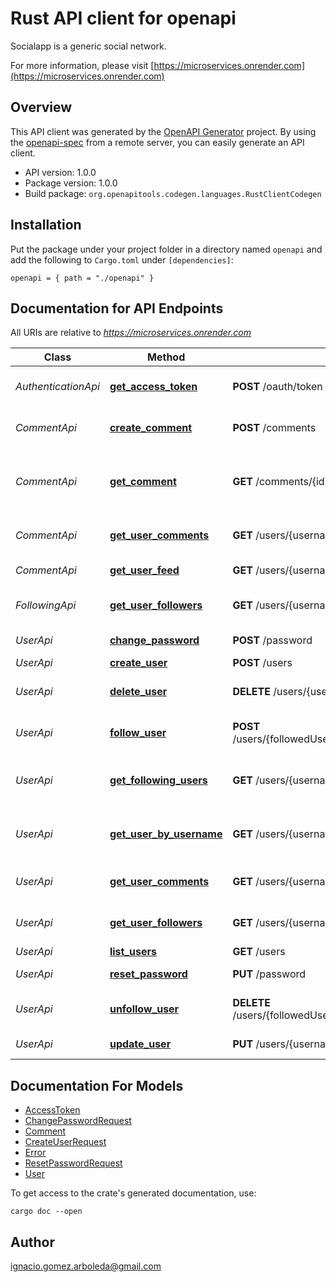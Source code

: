 # Rust API client for openapi

Socialapp is a generic social network.

For more information, please visit [https://microservices.onrender.com](https://microservices.onrender.com)

## Overview

This API client was generated by the [OpenAPI Generator](https://openapi-generator.tech) project.  By using the [openapi-spec](https://openapis.org) from a remote server, you can easily generate an API client.

- API version: 1.0.0
- Package version: 1.0.0
- Build package: `org.openapitools.codegen.languages.RustClientCodegen`

## Installation

Put the package under your project folder in a directory named `openapi` and add the following to `Cargo.toml` under `[dependencies]`:

```
openapi = { path = "./openapi" }
```

## Documentation for API Endpoints

All URIs are relative to *https://microservices.onrender.com*

Class | Method | HTTP request | Description
------------ | ------------- | ------------- | -------------
*AuthenticationApi* | [**get_access_token**](docs/AuthenticationApi.md#get_access_token) | **POST** /oauth/token | Get an access token
*CommentApi* | [**create_comment**](docs/CommentApi.md#create_comment) | **POST** /comments | Create a new comment
*CommentApi* | [**get_comment**](docs/CommentApi.md#get_comment) | **GET** /comments/{id} | Returns details about a particular comment
*CommentApi* | [**get_user_comments**](docs/CommentApi.md#get_user_comments) | **GET** /users/{username}/comments | Gets all comments for a user
*CommentApi* | [**get_user_feed**](docs/CommentApi.md#get_user_feed) | **GET** /users/{username}/feed | Returns a users feed
*FollowingApi* | [**get_user_followers**](docs/FollowingApi.md#get_user_followers) | **GET** /users/{username}/followers | Get all followers for a user
*UserApi* | [**change_password**](docs/UserApi.md#change_password) | **POST** /password | Change password
*UserApi* | [**create_user**](docs/UserApi.md#create_user) | **POST** /users | Create user
*UserApi* | [**delete_user**](docs/UserApi.md#delete_user) | **DELETE** /users/{username} | Deletes a particular user
*UserApi* | [**follow_user**](docs/UserApi.md#follow_user) | **POST** /users/{followedUsername}/followers/{followerUsername} | Add a user as a follower
*UserApi* | [**get_following_users**](docs/UserApi.md#get_following_users) | **GET** /users/{username}/following | Get all followed users for a user
*UserApi* | [**get_user_by_username**](docs/UserApi.md#get_user_by_username) | **GET** /users/{username} | Get a particular user by username
*UserApi* | [**get_user_comments**](docs/UserApi.md#get_user_comments) | **GET** /users/{username}/comments | Gets all comments for a user
*UserApi* | [**get_user_followers**](docs/UserApi.md#get_user_followers) | **GET** /users/{username}/followers | Get all followers for a user
*UserApi* | [**list_users**](docs/UserApi.md#list_users) | **GET** /users | List users
*UserApi* | [**reset_password**](docs/UserApi.md#reset_password) | **PUT** /password | Reset password
*UserApi* | [**unfollow_user**](docs/UserApi.md#unfollow_user) | **DELETE** /users/{followedUsername}/followers/{followerUsername} | Remove a user as a follower
*UserApi* | [**update_user**](docs/UserApi.md#update_user) | **PUT** /users/{username} | Update a user


## Documentation For Models

 - [AccessToken](docs/AccessToken.md)
 - [ChangePasswordRequest](docs/ChangePasswordRequest.md)
 - [Comment](docs/Comment.md)
 - [CreateUserRequest](docs/CreateUserRequest.md)
 - [Error](docs/Error.md)
 - [ResetPasswordRequest](docs/ResetPasswordRequest.md)
 - [User](docs/User.md)


To get access to the crate's generated documentation, use:

```
cargo doc --open
```

## Author

ignacio.gomez.arboleda@gmail.com

